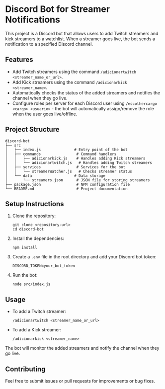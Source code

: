 # Discord Bot for Streamer Notifications

This project is a Discord bot that allows users to add Twitch streamers and kick streamers to a watchlist. When a streamer goes live, the bot sends a notification to a specified Discord channel.

## Features

- Add Twitch streamers using the command `/adicionartwitch <streamer_name_or_url>`.
- Add Kick streamers using the command `/adicionarkick <streamer_name>`.
- Automatically checks the status of the added streamers and notifies the channel when they go live.
- Configure roles per server for each Discord user using `/escolhercargo <cargo> <usuario>` - the bot will automatically assign/remove the role when the user goes live/offline.

## Project Structure

```
discord-bot
├── src
│   ├── index.js               # Entry point of the bot
│   ├── commands                # Command handlers
│   │   ├── adicionarkick.js    # Handles adding Kick streamers
│   │   └── adicionartwitch.js   # Handles adding Twitch streamers
│   ├── services                # Services for the bot
│   │   └── streamerWatcher.js   # Checks streamer status
│   └── data                   # Data storage
│       └── streamers.json      # JSON file for storing streamers
├── package.json                # NPM configuration file
└── README.md                   # Project documentation
```

## Setup Instructions

1. Clone the repository:
   ```
   git clone <repository-url>
   cd discord-bot
   ```

2. Install the dependencies:
   ```
   npm install
   ```

3. Create a `.env` file in the root directory and add your Discord bot token:
   ```
   DISCORD_TOKEN=your_bot_token
   ```

4. Run the bot:
   ```
   node src/index.js
   ```

## Usage

- To add a Twitch streamer:
  ```
  /adicionartwitch <streamer_name_or_url>
  ```

- To add a Kick streamer:
  ```
  /adicionarkick <streamer_name>
  ```

The bot will monitor the added streamers and notify the channel when they go live.

## Contributing

Feel free to submit issues or pull requests for improvements or bug fixes.